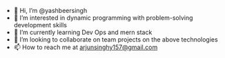- 👋 Hi, I’m @yashbeersingh
- 👀 I’m interested in dynamic programming with problem-solving development skills
- 🌱 I’m currently learning Dev Ops and mern stack
- 💞️ I’m looking to collaborate on team projects on the above technologies
- 📫 How to reach me at arjunsinghy157@gmail.com

<!---
yashbeersingh/yashbeersingh is a ✨ special ✨ repository because its `README.md` (this file) appears on your GitHub profile.
You can click the Preview link to take a look at your changes.
--->
